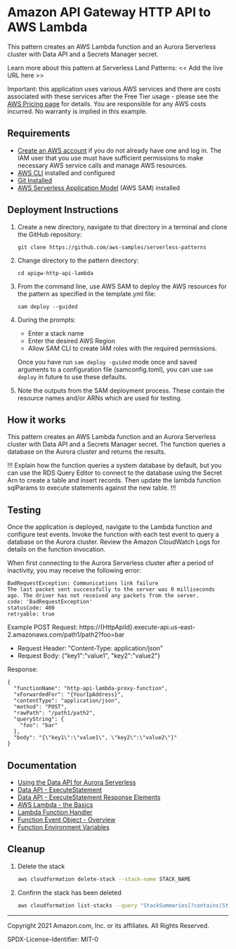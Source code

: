 # Amazon API Gateway HTTP API to AWS Lambda

This pattern creates an AWS Lambda function and an Aurora Serverless cluster with Data API and a Secrets Manager secret.

Learn more about this pattern at Serverless Land Patterns: << Add the live URL here >>

Important: this application uses various AWS services and there are costs associated with these services after the Free Tier usage - please see the [AWS Pricing page](https://aws.amazon.com/pricing/) for details. You are responsible for any AWS costs incurred. No warranty is implied in this example.

## Requirements

* [Create an AWS account](https://portal.aws.amazon.com/gp/aws/developer/registration/index.html) if you do not already have one and log in. The IAM user that you use must have sufficient permissions to make necessary AWS service calls and manage AWS resources.
* [AWS CLI](https://docs.aws.amazon.com/cli/latest/userguide/install-cliv2.html) installed and configured
* [Git Installed](https://git-scm.com/book/en/v2/Getting-Started-Installing-Git)
* [AWS Serverless Application Model](https://docs.aws.amazon.com/serverless-application-model/latest/developerguide/serverless-sam-cli-install.html) (AWS SAM) installed

## Deployment Instructions

1. Create a new directory, navigate to that directory in a terminal and clone the GitHub repository:
    ``` 
    git clone https://github.com/aws-samples/serverless-patterns
    ```
1. Change directory to the pattern directory:
    ```
    cd apigw-http-api-lambda
    ```
1. From the command line, use AWS SAM to deploy the AWS resources for the pattern as specified in the template.yml file:
    ```
    sam deploy --guided
    ```
1. During the prompts:
    * Enter a stack name
    * Enter the desired AWS Region
    * Allow SAM CLI to create IAM roles with the required permissions.

    Once you have run `sam deploy -guided` mode once and saved arguments to a configuration file (samconfig.toml), you can use `sam deploy` in future to use these defaults.

1. Note the outputs from the SAM deployment process. These contain the resource names and/or ARNs which are used for testing.

## How it works

This pattern creates an AWS Lambda function and an Aurora Serverless cluster with Data API and a Secrets Manager secret. The function queries a database on the Aurora cluster and returns the results.

!!! Explain how the function queries a system database by default, but you can use the RDS Query Editor to connect to the database using the Secret Arn to create a table and insert records. Then update the lambda function sqlParams to execute statements against the new table. !!!

## Testing

Once the application is deployed, navigate to the Lambda function and configure test events. Invoke the function with each test event to query a database on the Aurora cluster. Review the Amazon CloudWatch Logs for details on the function invocation.

When first connecting to the Aurora Serverless cluster after a period of inactivity, you may receive the following error: 

```
BadRequestException: Communications link failure
The last packet sent successfully to the server was 0 milliseconds ago. The driver has not received any packets from the server.
code: 'BadRequestException'
statusCode: 400
retryable: true
```


Example POST Request: https://{HttpApiId}.execute-api.us-east-2.amazonaws.com/path1/path2?foo=bar
- Request Header: "Content-Type: application/json"
- Request Body: {"key1":"value1", "key2":"value2"}

Response: 
```
{
  "functionName": "http-api-lambda-proxy-function",
  "xForwardedFor": "{YourIpAddress}",
  "contentType": "application/json",
  "method": "POST",
  "rawPath": "/path1/path2",
  "queryString": {
    "foo": "bar"
  },
  "body": "{\"key1\":\"value1\", \"key2\":\"value2\"}"
}
```

## Documentation
- [Using the Data API for Aurora Serverless](https://docs.aws.amazon.com/AmazonRDS/latest/AuroraUserGuide/data-api.html)
- [Data API - ExecuteStatement](https://docs.aws.amazon.com/rdsdataservice/latest/APIReference/API_ExecuteStatement.html)
- [Data API - ExecuteStatement Response Elements](https://docs.aws.amazon.com/rdsdataservice/latest/APIReference/API_ExecuteStatement.html#API_ExecuteStatement_ResponseElements)
- [AWS Lambda - the Basics](https://docs.aws.amazon.com/whitepapers/latest/serverless-architectures-lambda/aws-lambdathe-basics.html)
- [Lambda Function Handler](https://docs.aws.amazon.com/whitepapers/latest/serverless-architectures-lambda/the-handler.html)
- [Function Event Object - Overview](https://docs.aws.amazon.com/whitepapers/latest/serverless-architectures-lambda/the-event-object.html)
- [Function Environment Variables](https://docs.aws.amazon.com/lambda/latest/dg/configuration-envvars.html)

## Cleanup
 
1. Delete the stack
    ```bash
    aws cloudformation delete-stack --stack-name STACK_NAME
    ```
1. Confirm the stack has been deleted
    ```bash
    aws cloudformation list-stacks --query "StackSummaries[?contains(StackName,'STACK_NAME')].StackStatus"
    ```
----
Copyright 2021 Amazon.com, Inc. or its affiliates. All Rights Reserved.

SPDX-License-Identifier: MIT-0
